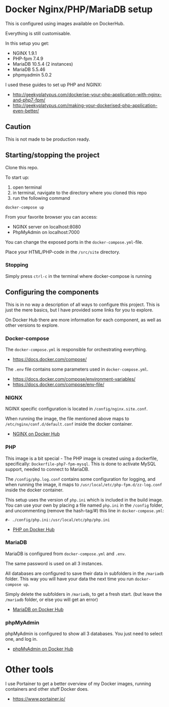 # Docker Nginx/PHP/MariaDB setup

This is configured using images available on DockerHub.

Everything is still customisable.

In this setup you get:
- NGINX 1.9.1
- PHP-fpm 7.4.9
- MariaDB 10.5.4 (2 instances)
- MariaDB 5.5.46
- phpmyadmin 5.0.2

I used these guides to set up PHP and NGINX:
- http://geekyplatypus.com/dockerise-your-php-application-with-nginx-and-php7-fpm/
- http://geekyplatypus.com/making-your-dockerised-php-application-even-better/

## Caution

This is not made to be production ready. 

## Starting/stopping the project

Clone this repo.

To start up:

1. open terminal
2. in terminal, navigate to the directory where you cloned this repo
3. run the following command
```
docker-compose up
```

From your favorite browser you can access:
- NGINX server on localhost:8080
- PhpMyAdmin on localhost:7000

You can change the exposed ports in the `docker-compose.yml`-file.

Place your HTML/PHP-code in the `/src/site` directory.

### Stopping 
Simply press `ctrl-c` in the terminal where docker-compose is running

## Configuring the components

This is in no way a description of all ways to configure this project.
This is just the mere basics, but I have provided some links for you to explore. 

On Docker Hub there are more information for each component, as well as other versions to explore.

### Docker-compose

The `docker-compose.yml` is responsible for orchestrating everything.
- https://docs.docker.com/compose/

The `.env` file contains some parameters used in `docker-compose.yml`.

- https://docs.docker.com/compose/environment-variables/
- https://docs.docker.com/compose/env-file/

### NIGNX

NGINX specific configuration is located in `/config/nginx.site.conf`.

When running the image, the file mentioned above maps to `/etc/nginx/conf.d/default.conf` inside the docker container.

- [NGINX on Docker Hub](https://hub.docker.com/_/nginx)

### PHP
This image is a bit special - The PHP image is created using a dockerfile, specifically: `Dockerfile-php7-fpm-mysql`. This is done to activate MySQL support, needed to connect to MariaDB.

The `/config/php.log.conf` contains some configuration for logging, and when running the image, it maps to `/usr/local/etc/php-fpm.d/zz-log.conf` inside the docker container.

This setup uses the version of `php.ini` which is included in the build image. You can use your own by placing a file named `php.ini` in the `/config` folder, and uncommenting (remove the hash-tag/#) this line in `docker-compose.yml`:
```
#- ./config/php.ini:/usr/local/etc/php/php.ini
```

- [PHP on Docker Hub](https://hub.docker.com/_/php)

### MariaDB

MariaDB is configured from `docker-compose.yml` and `.env`.

The same password is used on all 3 instances.

All databases are configured to save their data in subfolders in the `/mariadb` folder. This way you will have your data the next time you run `docker-compose up`.

Simply delete the subfolders in `/mariadb`, to get a fresh start. (but leave the `/mariadb` folder, or else you will get an error)

- [MariaDB on Docker Hub](https://hub.docker.com/_/mariadb)

### phpMyAdmin

phpMyAdmin is configured to show all 3 databases. You just need to select one, and log in.

- [phpMyAdmin on Docker Hub](https://hub.docker.com/r/phpmyadmin/phpmyadmin)

# Other tools
I use Portainer to get a better overview of my Docker images, running containers and other stuff Docker does.
- https://www.portainer.io/